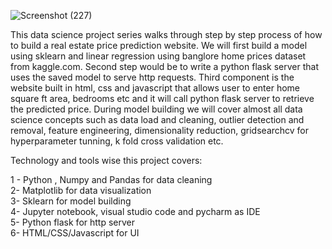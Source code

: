 



![Screenshot (227)](https://github.com/youssef665/Machine-learning-projects/assets/110295462/384d5bf7-582a-4ce5-9c72-199a1f4db989)



This data science project series walks through step by step process of how
to build a real estate price prediction website. We will first build a model
using sklearn and linear regression using banglore home prices dataset from
kaggle.com. Second step would be to write a python flask server that uses the
saved model to serve http requests. Third component is the website built in
html, css and javascript that allows user to enter home square ft area,
bedrooms etc and it will call python flask server to retrieve the predicted price.
During model building we will cover almost all data science concepts such as data
load and cleaning, outlier detection and removal, feature engineering, dimensionality
reduction, gridsearchcv for hyperparameter tunning, k fold cross validation etc. <br>

Technology and tools wise this project covers: <br>

1 - Python , Numpy and Pandas for data cleaning <br>
2- Matplotlib for data visualization <br>
3- Sklearn for model building <br>
4- Jupyter notebook, visual studio code and pycharm as IDE <br>
5- Python flask for http server <br>
6- HTML/CSS/Javascript for UI <br>
